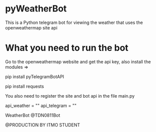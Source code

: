 # pyWeatherBot

This is a Python telegram bot for viewing the weather that uses the openweathermap site api

# What you need to run the bot

Go to the openweathermap website and get the api key, also install the modules =>

pip install pyTelegramBotAPI

pip install requests

You also need to register the site and bot api in the file main.py

api_weather = ""
api_telegram = ""


WeatherBot @TDN0811Bot

@PRODUCTION BY ITMO STUDENT
